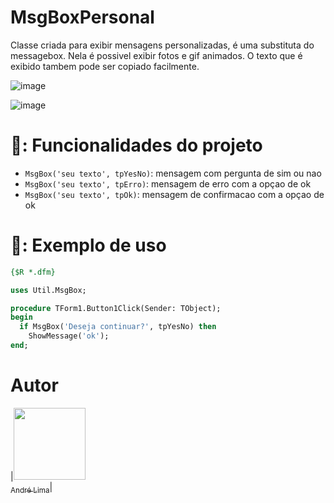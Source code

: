 # MsgBoxPersonal

Classe criada para exibir mensagens personalizadas, é uma substituta do messagebox. Nela é possivel exibir fotos e gif animados. O texto que é exibido tambem pode ser copiado facilmente.

![image](https://github.com/andreCLima/MsgBoxPersonal/assets/90877034/60a77fae-1d1c-4f40-a03b-6f398bc4d6c9)

![image](https://github.com/andreCLima/MsgBoxPersonal/assets/90877034/a8f8c5f8-f73e-4bad-a2da-66c022c9aaa0)


# 🔨: Funcionalidades do projeto

- `MsgBox('seu texto', tpYesNo)`: mensagem com pergunta de sim ou nao 
- `MsgBox('seu texto', tpErro)`: mensagem de erro com a opçao de ok
- `MsgBox('seu texto', tpOk)`: mensagem de confirmacao com a opçao de ok


# 🦾: Exemplo de uso
```pascal
{$R *.dfm}

uses Util.MsgBox;

procedure TForm1.Button1Click(Sender: TObject);
begin
  if MsgBox('Deseja continuar?', tpYesNo) then
    ShowMessage('ok');
end;
```

# Autor

|[<img src="https://avatars.githubusercontent.com/u/90877034?v=4" width=115><br><sub>André Lima</sub>](https://github.com/andreCLima)|





